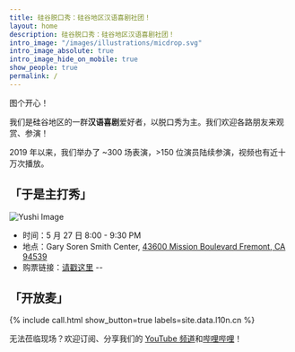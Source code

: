 ```yaml
---
title: 硅谷脱口秀：硅谷地区汉语喜剧社团！
layout: home
description: 硅谷脱口秀：硅谷地区汉语喜剧社团！
intro_image: "/images/illustrations/micdrop.svg"
intro_image_absolute: true
intro_image_hide_on_mobile: true
show_people: true
permalink: /
---
```


图个开心！

我们是硅谷地区的一群**汉语喜剧**爱好者，以脱口秀为主。我们欢迎各路朋友来观赏、参演！

2019 年以来，我们举办了 ~300 场表演，>150 位演员陆续参演，视频也有近十万次播放。

## 「于是主打秀」
![Yushi Image](https://i.imgur.com/wrC1qPr.png)
- 时间：5 月 27 日 8:00 - 9:30 PM
- 地点：Gary Soren Smith Center, [43600 Mission Boulevard Fremont, CA 94539](https://goo.gl/maps/4ScheB5UPgJ1JdxBA)
- 购票链接：[请戳这里](https://www.eventbrite.com/e/631349532447?aff=website)
--


## 「开放麦」

{% include call.html show_button=true labels=site.data.l10n.cn %}

无法莅临现场？欢迎订阅、分享我们的 [YouTube 频道](https://www.youtube.com/channel/UCqG1oe7CjCghQdZDldNKT0A/featured)和[哔哩哔哩](https://space.bilibili.com/482647119)！
